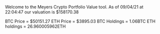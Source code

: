 Welcome to the Meyers Crypto Portfolio Value tool. 
As of 09/04/21 at 22:04:47 our valuation is $158170.38 

BTC Price = $50151.27
 ETH Price = $3895.03
BTC Holdings = 1.06BTC
 ETH holdings = 26.960005962ETH 
